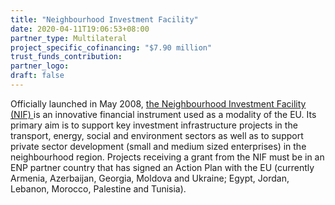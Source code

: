 ```yaml
---
title: "Neighbourhood Investment Facility"
date: 2020-04-11T19:06:53+08:00
partner_type: Multilateral
project_specific_cofinancing: "$7.90 million"
trust_funds_contribution:
partner_logo: 
draft: false
---
```

Officially launched in May 2008, <a href="https://ec.europa.eu/neighbourhood-enlargement/sites/near/files/neighbourhood/pdf/key-documents/nif/20151022-2014-report-optimised-final.pdf">the Neighbourhood Investment Facility (NIF) </a> is an innovative financial instrument used as a modality of the EU. Its primary aim is to support key investment infrastructure projects in the transport, energy, social and environment sectors as well as to support private sector development (small and medium sized enterprises) in the neighbourhood region. Projects receiving a grant from the NIF must be in an ENP partner country that has signed an Action Plan with the EU (currently Armenia, Azerbaijan, Georgia, Moldova and Ukraine; Egypt, Jordan, Lebanon, Morocco, Palestine and Tunisia).